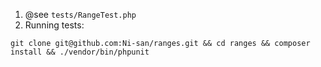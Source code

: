 1. @see `tests/RangeTest.php`
2. Running tests:

`git clone git@github.com:Ni-san/ranges.git && cd ranges && composer install && ./vendor/bin/phpunit`
